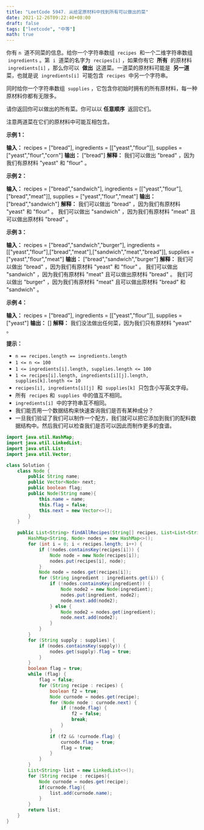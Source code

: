 ```yaml
---
title: "LeetCode 5947. 从给定原材料中找到所有可以做出的菜"
date: 2021-12-26T09:22:40+08:00
draft: false
tags: ["leetcode", "中等"]
math: true
---
```


你有 `n`  道不同菜的信息。给你一个字符串数组  `recipes`  和一个二维字符串数组  `ingredients` 。第  `i`  道菜的名字为  `recipes[i]` ，如果你有它  **所有**  的原材料  `ingredients[i]` ，那么你可以  **做出**  这道菜。一道菜的原材料可能是  **另一道**  菜，也就是说  `ingredients[i]`  可能包含  `recipes`  中另一个字符串。

同时给你一个字符串数组  `supplies` ，它包含你初始时拥有的所有原材料，每一种原材料你都有无限多。

请你返回你可以做出的所有菜。你可以以 **任意顺序**  返回它们。

注意两道菜在它们的原材料中可能互相包含。

<!--more-->

**示例 1：**

**输入：** recipes = ["bread"], ingredients = [["yeast","flour"]], supplies = ["yeast","flour","corn"]
**输出：** ["bread"]
**解释：**
我们可以做出 "bread" ，因为我们有原材料 "yeast" 和 "flour" 。

**示例 2：**

**输入：** recipes = ["bread","sandwich"], ingredients = [["yeast","flour"],["bread","meat"]], supplies = ["yeast","flour","meat"]
**输出：** ["bread","sandwich"]
**解释：**
我们可以做出 "bread" ，因为我们有原材料 "yeast" 和 "flour" 。
我们可以做出 "sandwich" ，因为我们有原材料 "meat" 且可以做出原材料 "bread" 。

**示例 3：**

**输入：** recipes = ["bread","sandwich","burger"], ingredients = [["yeast","flour"],["bread","meat"],["sandwich","meat","bread"]], supplies = ["yeast","flour","meat"]
**输出：** ["bread","sandwich","burger"]
**解释：**
我们可以做出 "bread" ，因为我们有原材料 "yeast" 和 "flour" 。
我们可以做出 "sandwich" ，因为我们有原材料 "meat" 且可以做出原材料 "bread" 。
我们可以做出 "burger" ，因为我们有原材料 "meat" 且可以做出原材料 "bread" 和 "sandwich" 。

**示例 4：**

**输入：** recipes = ["bread"], ingredients = [["yeast","flour"]], supplies = ["yeast"]
**输出：** []
**解释：**
我们没法做出任何菜，因为我们只有原材料 "yeast" 。

**提示：**

- `n == recipes.length == ingredients.length`
- `1 <= n <= 100`
- `1 <= ingredients[i].length, supplies.length <= 100`
- `1 <= recipes[i].length, ingredients[i][j].length, supplies[k].length <= 10`
- `recipes[i], ingredients[i][j]`  和  `supplies[k]`  只包含小写英文字母。
- 所有  `recipes` 和  `supplies`  中的值互不相同。
- `ingredients[i]`  中的字符串互不相同。
- 我们能否用一个数据结构来快速查询我们是否有某种成分？
- 一旦我们验证了我们可以制作一个配方，我们就可以把它添加到我们的配料数据结构中。然后我们可以检查我们是否可以因此而制作更多的食谱。

```java
import java.util.HashMap;
import java.util.LinkedList;
import java.util.List;
import java.util.Vector;

class Solution {
    class Node {
        public String name;
        public Vector<Node> next;
        public boolean flag;
        public Node(String name){
            this.name = name;
            this.flag = false;
            this.next = new Vector<>();
        }
    }

    public List<String> findAllRecipes(String[] recipes, List<List<String>> ingredients, String[] supplies) {
        HashMap<String, Node> nodes = new HashMap<>();
        for (int i = 0; i < recipes.length; i++) {
            if (!nodes.containsKey(recipes[i])) {
                Node node = new Node(recipes[i]);
                nodes.put(recipes[i], node);
            }
            Node node = nodes.get(recipes[i]);
            for (String ingredient : ingredients.get(i)) {
                if (!nodes.containsKey(ingredient)) {
                    Node node2 = new Node(ingredient);
                    nodes.put(ingredient, node2);
                    node.next.add(node2);
                } else {
                    Node node2 = nodes.get(ingredient);
                    node.next.add(node2);
                }
            }
        }
        for (String supply : supplies) {
            if (nodes.containsKey(supply)) {
                nodes.get(supply).flag = true;
            }
        }
        boolean flag = true;
        while (flag) {
            flag = false;
            for (String recipe : recipes) {
                boolean f2 = true;
                Node curnode = nodes.get(recipe);
                for (Node node : curnode.next) {
                    if (!node.flag) {
                        f2 = false;
                        break;
                    }
                }
                if (f2 && !curnode.flag) {
                    curnode.flag = true;
                    flag = true;
                }
            }
        }
        List<String> list = new LinkedList<>();
        for (String recipe : recipes){
            Node curnode = nodes.get(recipe);
            if(curnode.flag){
                list.add(curnode.name);
            }
        }
        return list;
    }
}
```
